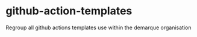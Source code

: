 # github-action-templates
Regroup all github actions templates use within the demarque organisation
